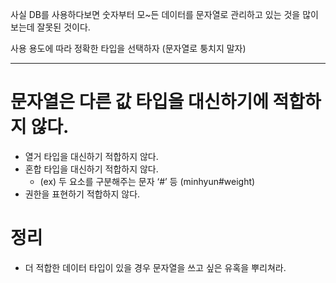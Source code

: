 사실 DB를 사용하다보면 숫자부터 모~든 데이터를 문자열로 관리하고 있는 것을 많이 보는데 잘못된 것이다.

사용 용도에 따라 정확한 타입을 선택하자 (문자열로 퉁치지 말자)

---

# 문자열은 다른 값 타입을 대신하기에 적합하지 않다.

- 열거 타입을 대신하기 적합하지 않다.
- 혼합 타입을 대신하기 적합하지 않다.
    - (ex) 두 요소를 구분해주는 문자 ‘#’ 등 (minhyun#weight)
- 권한을 표현하기 적합하지 않다.

# 정리

- 더 적합한 데이터 타입이 있을 경우 문자열을 쓰고 싶은 유혹을 뿌리쳐라.